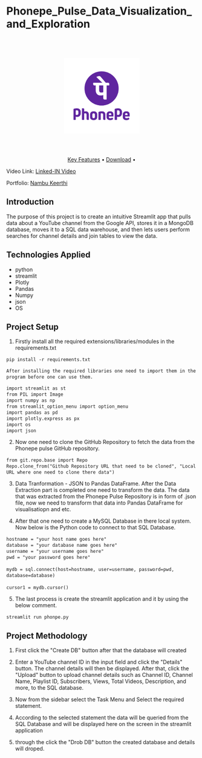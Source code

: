 <h1> Phonepe_Pulse_Data_Visualization_and_Exploration  </h1>


<h1 align="center">
  <br>
  <a href=""><img src="images/phonepe2.png" alt="Phonepe Pulse Data Visualization" width="200"></a>
  <br>
  <br>
</h1>


<p align="center">
  <a href="#Introduction">Key Features</a> •
  <a href="#Technologies Applied">Download</a> •  
</p>

Video Link: [Linked-IN Video](https://www.linkedin.com/posts/keerthi-r-9b8839283_project-name-phonepe-pulse-data-visualization-activity-7296601209677787136-LPuf?utm_source=share&utm_medium=member_desktop&rcm=ACoAAEUARVwBltI0ri4ApeK7YzcbHxGViaHfWEM)

Portfolio: [Nambu Keerthi](https://portfolio-b5zieg8xn5nhwau5b4bhp8.streamlit.app/)

## Introduction 
The purpose of this project is to create an intuitive Streamlit app that pulls data about a YouTube channel from the Google API, stores it in a MongoDB database, moves it to a SQL data warehouse, and then lets users perform searches for channel details and join tables to view the data.



## Technologies Applied
* python
* streamlit 
* Plotly 
* Pandas
* Numpy
* json
* OS


## Project Setup
1. Firstly install all the required extensions/libraries/modules in the requirements.txt
```
pip install -r requirements.txt
```
    After installing the required libraries one need to import them in the program before one can use them.
```
import streamlit as st
from PIL import Image
import numpy as np
from streamlit_option_menu import option_menu
import pandas as pd
import plotly.express as px
import os
import json

```
   
2. Now one need to clone the GitHub Repository to fetch the data from the Phonepe pulse GitHub repository.
```
from git.repo.base import Repo
Repo.clone_from("Github Repository URL that need to be cloned", "Local URL where one need to clone there data")

```

3. Data Tranformation - JSON to Pandas DataFrame. After the Data Extraction part is completed one need to transform the data. The data that was extracted from the Phonepe Pulse Repository is in form of .json file, now we need to transform that data into Pandas DataFrame for visualisatiopn and etc.

4. After that one need to create a MySQL Database in there local system. Now below is the Python code to connect to that SQL Database.
```
hostname = "your host name goes here"
database = "your database name goes here"
username = "your username goes here"
pwd = "your password goes here"

mydb = sql.connect(host=hostname, user=username, password=pwd, database=database)
                   
cursor1 = mydb.cursor()
```

5. The last process is create the streamlit application and it by using the below comment. 
```
streamlit run phonpe.py
```

   
## Project Methodology

1. First click the "Create DB" button after that the database will created

2. Enter a YouTube channel ID in the input field and click the "Details" button. The channel details will then be displayed. After that, click the "Upload" button to upload channel details such as Channel ID, Channel Name, Playlist ID, Subscribers, Views, Total Videos, 
   Description, and more, to the SQL database.

3. Now from the sidebar select the Task Menu and Select the required statement.

3. According to the selected statement the data will be queried from the SQL Database and will be displayed here on the screen in the streamlit application

4. through the click the "Drob DB" button the created database and details will droped.
